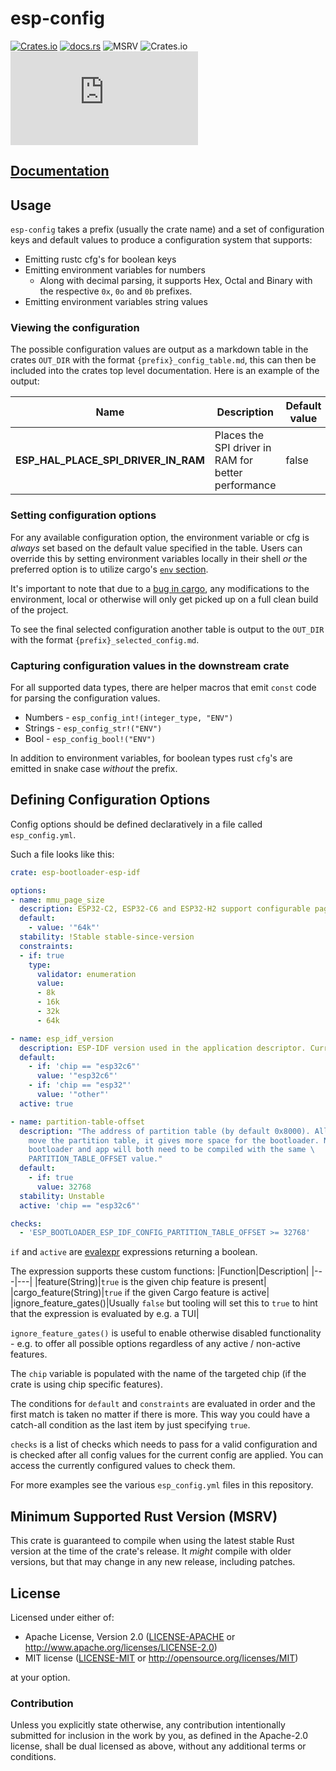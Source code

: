# esp-config

[![Crates.io](https://img.shields.io/crates/v/esp-config?labelColor=1C2C2E&color=C96329&logo=Rust&style=flat-square)](https://crates.io/crates/esp-config)
[![docs.rs](https://img.shields.io/docsrs/esp-config?labelColor=1C2C2E&color=C96329&logo=rust&style=flat-square)](https://docs.espressif.com/projects/rust/esp-config/latest/)
![MSRV](https://img.shields.io/badge/MSRV-1.84-blue?labelColor=1C2C2E&style=flat-square)
![Crates.io](https://img.shields.io/crates/l/esp-config?labelColor=1C2C2E&style=flat-square)
[![Matrix](https://img.shields.io/matrix/esp-rs:matrix.org?label=join%20matrix&labelColor=1C2C2E&color=BEC5C9&logo=matrix&style=flat-square)](https://matrix.to/#/#esp-rs:matrix.org)

## [Documentation](https://docs.espressif.com/projects/rust/esp-config/latest/)

## Usage

`esp-config` takes a prefix (usually the crate name) and a set of configuration keys and default values to produce a configuration system that supports:

- Emitting rustc cfg's for boolean keys
- Emitting environment variables for numbers
  - Along with decimal parsing, it supports Hex, Octal and Binary with the respective `0x`, `0o` and `0b` prefixes.
- Emitting environment variables string values

### Viewing the configuration

The possible configuration values are output as a markdown table in the crates `OUT_DIR` with the format `{prefix}_config_table.md`, this can then be included into the crates top level documentation. Here is an example of the output:


| Name                                | Description                                         | Default value |
| ----------------------------------- | --------------------------------------------------- | ------------- |
| **ESP_HAL_PLACE_SPI_DRIVER_IN_RAM** | Places the SPI driver in RAM for better performance | false         |

### Setting configuration options

For any available configuration option, the environment variable or cfg is _always_ set based on the default value specified in the table. Users can override this by setting environment variables locally in their shell _or_ the preferred option is to utilize cargo's [`env` section](https://doc.rust-lang.org/cargo/reference/config.html#env).

It's important to note that due to a [bug in cargo](https://github.com/rust-lang/cargo/issues/10358), any modifications to the environment, local or otherwise will only get picked up on a full clean build of the project.

To see the final selected configuration another table is output to the `OUT_DIR` with the format `{prefix}_selected_config.md`.

### Capturing configuration values in the downstream crate

For all supported data types, there are helper macros that emit `const` code for parsing the configuration values.

- Numbers - `esp_config_int!(integer_type, "ENV")`
- Strings - `esp_config_str!("ENV")`
- Bool - `esp_config_bool!("ENV")`

In addition to environment variables, for boolean types rust `cfg`'s are emitted in snake case _without_ the prefix.

## Defining Configuration Options

Config options should be defined declaratively in a file called `esp_config.yml`.

Such a file looks like this:
```yaml
crate: esp-bootloader-esp-idf

options:
- name: mmu_page_size
  description: ESP32-C2, ESP32-C6 and ESP32-H2 support configurable page sizes. This is currently only used to populate the app descriptor.
  default:
    - value: '"64k"'
  stability: !Stable stable-since-version
  constraints:
  - if: true
    type:
      validator: enumeration
      value:
      - 8k
      - 16k
      - 32k
      - 64k

- name: esp_idf_version
  description: ESP-IDF version used in the application descriptor. Currently it's not checked by the bootloader.
  default:
    - if: 'chip == "esp32c6"'
      value: '"esp32c6"'
    - if: 'chip == "esp32"'
      value: '"other"'
  active: true

- name: partition-table-offset
  description: "The address of partition table (by default 0x8000). Allows you to \
    move the partition table, it gives more space for the bootloader. Note that the \
    bootloader and app will both need to be compiled with the same \
    PARTITION_TABLE_OFFSET value."
  default:
    - if: true
      value: 32768
  stability: Unstable
  active: 'chip == "esp32c6"'

checks:
  - 'ESP_BOOTLOADER_ESP_IDF_CONFIG_PARTITION_TABLE_OFFSET >= 32768'
```

`if` and `active` are [evalexpr](https://crates.io/crates/evalexpr) expressions returning a boolean.

The expression supports these custom functions:
|Function|Description|
|---|---|
|feature(String)|`true` is the given chip feature is present|
|cargo_feature(String)|`true` if the given Cargo feature is active|
|ignore_feature_gates()|Usually `false` but tooling will set this to `true` to hint that the expression is evaluated by e.g. a TUI|

`ignore_feature_gates()` is useful to enable otherwise disabled functionality - e.g. to offer all possible options regardless of any active / non-active features.

The `chip` variable is populated with the name of the targeted chip (if the crate is using chip specific features).

The conditions for `default` and `constraints` are evaluated in order and the first match is taken no matter if there is more.
This way you could have a catch-all condition as the last item by just specifying `true`.

`checks` is a list of checks which needs to pass for a valid configuration and is checked after all config values for the current config are applied.
You can access the currently configured values to check them.

For more examples see the various `esp_config.yml` files in this repository.

## Minimum Supported Rust Version (MSRV)

This crate is guaranteed to compile when using the latest stable Rust version at the time of the crate's release. It _might_ compile with older versions, but that may change in any new release, including patches.

## License

Licensed under either of:

- Apache License, Version 2.0 ([LICENSE-APACHE](../LICENSE-APACHE) or <http://www.apache.org/licenses/LICENSE-2.0>)
- MIT license ([LICENSE-MIT](../LICENSE-MIT) or <http://opensource.org/licenses/MIT>)

at your option.

### Contribution

Unless you explicitly state otherwise, any contribution intentionally submitted for inclusion in
the work by you, as defined in the Apache-2.0 license, shall be dual licensed as above, without
any additional terms or conditions.
